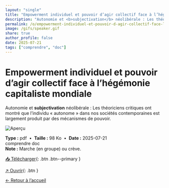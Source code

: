```yaml
---
layout: "single"
title: "Empowerment individuel et pouvoir d’agir collectif face à l’hégémonie capitaliste mondiale"
description: "Autonomie et <b>subjectivation</b> néolibérale : Les théoriciens critiques ont montré que l’individu « autonome » dans nos sociétés contemporaines est largement produit par des mécanismes de pouvoir."
permalink: /o/empowerment-individuel-et-pouvoir-d-agir-collectif-face-l-h-g-monie-capitaliste-mondiale/
image: /gifs/speaker.gif
share: true
author_profile: false
date: 2025-07-21
tags: ["comprendre", "doc"]
---
```

# Empowerment individuel et pouvoir d’agir collectif face à l’hégémonie capitaliste mondiale

Autonomie et <b>subjectivation</b> néolibérale : Les théoriciens critiques ont montré que l’individu « autonome » dans nos sociétés contemporaines est largement produit par des mécanismes de pouvoir.

![Aperçu](/gifs/speaker.gif)

<div class="info-box">
<strong>Type :</strong> pdf &nbsp;•&nbsp; <strong>Taille :</strong> 98 Ko &nbsp;•&nbsp; <strong>Date :</strong> 2025-07-21
</div>


<div class="tags"><span class="tag">comprendre</span> <span class="tag">doc</span></div>

<div class="notice notice--info"><strong>Note :</strong> Marche (en groupe) ou crève.</div>

[📥 Télécharger](/pdfs/pouvoir.pdf){: .btn .btn--primary }

[↗ Ouvrir](/pdfs/pouvoir.pdf){: .btn }

[← Retour à l’accueil](/)
